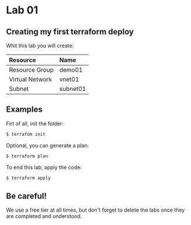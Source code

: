 # Lab 01

## Creating my first terraform deploy

Whit this lab you will create:

| Resource  | Name  |
|:----------|:----------|
| Resource Group   | demo01   |
| Virtual Network    | vnet01   |
| Subnet    | subnet01    |

## Examples

Firt of all, init the folder:
```sh
$ terrafom init
```

Optional, you can generate a plan:
```sh
$ terraform plan
```

To end this lab, apply the code:
```sh
$ terraform apply
```

## Be careful!

We use a free tier at all times, but don't forget to delete the labs once they are completed and understood.
